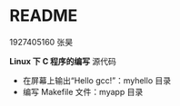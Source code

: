 # README

1927405160 张昊

**Linux 下 C 程序的编写** 源代码

- 在屏幕上输出“Hello gcc!”：myhello 目录
- 编写 Makefile 文件：myapp 目录



